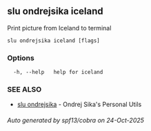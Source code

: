 ## slu ondrejsika iceland

Print picture from Iceland to terminal

```
slu ondrejsika iceland [flags]
```

### Options

```
  -h, --help   help for iceland
```

### SEE ALSO

* [slu ondrejsika](slu_ondrejsika.md)	 - Ondrej Sika's Personal Utils

###### Auto generated by spf13/cobra on 24-Oct-2025
